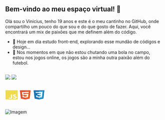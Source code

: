 ## Bem-vindo ao meu espaço virtual! 👋
Olá sou o Vinicius, tenho 19 anos e este é o meu cantinho no GitHub, onde compartilho um pouco do que sou e do que gosto de fazer. Aqui, você encontrará um mix de paixões que me definem além do código.

- 🌱 Hoje em dia estudo front-end, explorando esse mundão de códigos e design...
- 🚀 Nos momentos em que não estou chutando uma bola no campo, estou nos jogos online, os jogos são a minha outra paixão além do futebol.

##
<p align="left">
  <img src="https://github-readme-stats.vercel.app/api?username=deV1niborges&show_icons=true&theme=github_dark" height="170" />
  <img src="https://github-readme-stats.vercel.app/api/top-langs/?username=deV1niborges&layout=compact&theme=github_dark" height="170" />
</p>

<div style="display: inline_block"><br>
  <img align="center" alt="Rafa-Js" height="30" width="40" src="https://raw.githubusercontent.com/devicons/devicon/master/icons/javascript/javascript-plain.svg">
  <img align="center" alt="Rafa-HTML" height="30" width="40" src="https://raw.githubusercontent.com/devicons/devicon/master/icons/html5/html5-original.svg">
  <img align="center" alt="Rafa-CSS" height="30" width="40" src="https://raw.githubusercontent.com/devicons/devicon/master/icons/css3/css3-original.svg">
</div>

##
<img align="center" src="https://github.com/VariableBee/VariableBee/assets/77739311/4e9f41af-6b57-49a7-b15a-74322e96b4d7" alt="Imagem" style="max-width: 100; height: auto;">

